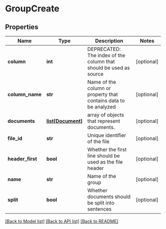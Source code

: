 # GroupCreate

## Properties
Name | Type | Description | Notes
------------ | ------------- | ------------- | -------------
**column** | **int** | DEPRECATED: The index of the column that should be used as source | [optional] 
**column_name** | **str** | Name of the column or property that contains data to be analyzed | [optional] 
**documents** | [**list[Document]**](Document.md) | array of objects that represent documents. | [optional] 
**file_id** | **str** | Unique identifier of the file | [optional] 
**header_first** | **bool** | Whether the first line should be used as the file header | [optional] 
**name** | **str** | Name of the group | [optional] 
**split** | **bool** | Whether documents should be split into sentences | [optional] 

[[Back to Model list]](../README.md#documentation-for-models) [[Back to API list]](../README.md#documentation-for-api-endpoints) [[Back to README]](../README.md)


